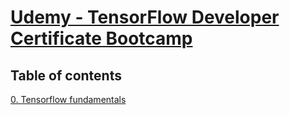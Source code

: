 # [Udemy - TensorFlow Developer Certificate Bootcamp](https://www.udemy.com/course/tensorflow-developer-certificate-machine-learning-zero-to-mastery/)<br>
## Table of contents
[0. Tensorflow fundamentals](00_tensorflow_fundamentals/readme.md)<br>